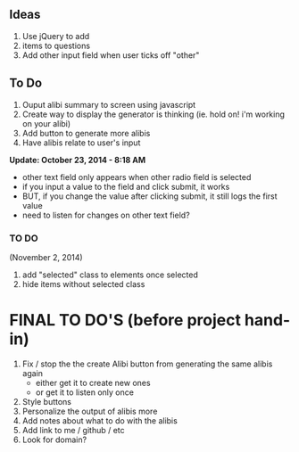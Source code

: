 ## Ideas 

1. Use jQuery to add <li> items to questions
2. Add other input field when user ticks off "other"

## To Do
1. Ouput alibi summary to screen using javascript
2. Create way to display the generator is thinking (ie. hold on! i'm working on your alibi)
3. Add button to generate more alibis
4. Have alibis relate to user's input

**Update: October 23, 2014 - 8:18 AM**

- other text field only appears when other radio field is selected
- if you input a value to the field and click submit, it works
- BUT, if you change the value after clicking submit, it still logs the first value
- need to listen for changes on other text field?

### TO DO 

(November 2, 2014)

1. add "selected" class to elements once selected
2. hide items without selected class


# FINAL TO DO'S (before project hand-in)

1. Fix / stop the the create Alibi button from generating the same alibis again
    - either get it to create new ones
    - or get it to listen only once
2. Style buttons
3. Personalize the output of alibis more
4. Add notes about what to do with the alibis
5. Add link to me / github / etc
6. Look for domain? 
